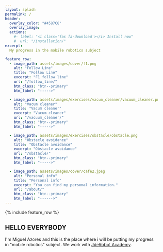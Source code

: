 ```yaml
---
layout: splash
permalink: /
header:
  overlay_color: "#4587C8"
  overlay_image:
  actions:
    #- label: "<i class='fas fa-download'></i> Install now"
    #  url: "/installation/"
excerpt:
  My progress in the mobile robotics subject

feature_row:
  - image_path: assets/images/cover/f1.png
    alt: "Follow Line"
    title: "Follow Line"
    excerpt: "F1 follow line"
    url: "/follow_line/"
    btn_class: "btn--primary"
    btn_label: "----->"

  - image_path: assets/images/exercises/vacum_cleaner/vacuum_cleaner.png
    alt: "Vacum cleaner"
    title: "Vacum cleaner"
    excerpt: "Vacum cleaner"
    url: "/vacuum_cleaner/"
    btn_class: "btn--primary"
    btn_label: "----->"

  - image_path: assets/images/exercises/obstacle/obstacle.png
    alt: "Obstacle avoidance"
    title: "Obstacle avoidance"
    excerpt: "Obstacle avoidance"
    url: "/obstacle/"
    btn_class: "btn--primary"
    btn_label: "----->"

  - image_path: assets/images/cover/cafe2.jpeg
    alt: "Personal info"
    title: "Personal info"
    excerpt: "You can find my personal information."
    url: "/about/"
    btn_class: "btn--primary"
    btn_label: "------>"   
---
```

{% include feature_row %}

## HELLO EVERYBODY

I'm Miguel Azores and this is the place where i will be putting my progress in "mobile robotics" subject. We work with [JdeRobot Academy](http://jderobot.github.io/RoboticsAcademy/).
